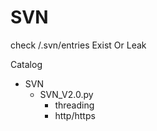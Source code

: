 # SVN

check /.svn/entries Exist Or Leak



Catalog
- SVN
	- SVN_V2.0.py
		- threading
		- http/https